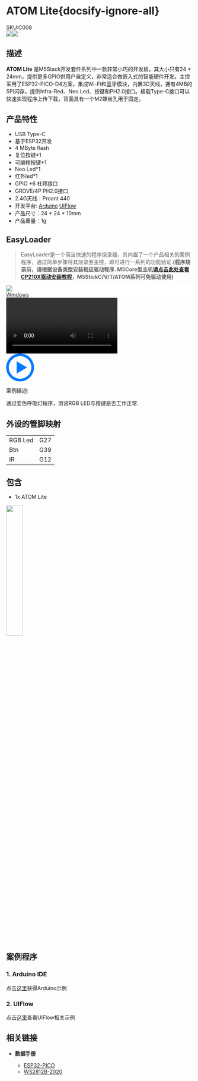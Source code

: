 # ATOM Lite{docsify-ignore-all}

<div class="badge badge-pill badge-primary product_sku_tag">SKU:C008</div>

<div class="product_pic"><img src="assets/img/product_pics/core/minicore/atom/atom_lite_01.webp"><img src="assets/img/product_pics/core/minicore/atom/atom_lite_02.webp"></div>

## 描述

**ATOM Lite** 是M5Stack开发套件系列中一款非常小巧的开发板，其大小只有24 * 24mm，提供更多GPIO供用户自定义，非常适合做嵌入式的智能硬件开发。主控采用了ESP32-PICO-D4方案，集成Wi-Fi和蓝牙模块，内置3D天线，拥有4MB的SPI闪存，提供Infra-Red、Neo Led、按键和PH2.0接口。板载Type-C接口可以快速实现程序上传下载，背面具有一个M2螺丝孔用于固定。

## 产品特性

- USB Type-C
- 基于ESP32开发
- 4 MByte flash
- 复位按键*1
- 可编程按键*1
- Neo Led*1
- 红外led*1
- GPIO *6 杜邦接口
- GROVE/4P PH2.0接口
- 2.4G天线：Proant 440
- 开发平台: [Arduino](http://www.arduino.cc) [UIFlow](http://flow.m5stack.com)
- 产品尺寸：24 * 24 * 10mm
- 产品重量：1g

## EasyLoader

>EasyLoader是一个简洁快速的程序烧录器，其内置了一个产品相关的案例程序，通过简单步骤将其烧录至主控，即可进行一系列的功能验证.**(程序烧录前，请根据设备类型安装相应驱动程序. M5Core型主机[请点击此处查看CP210X驱动安装教程](zh_CN/arduino/arduino_development?id=安装串口驱动)，M5StickC/V/T/ATOM系列可免驱动使用)**

<div class="easyloader-box">
    <div style="background-color:white;">
        <div><img src="https://m5stack.oss-cn-shenzhen.aliyuncs.com/image/easyloader_intro.jpg"></div>
        <div class="easyloader-btn">
            <a href="https://m5stack.oss-cn-shenzhen.aliyuncs.com/EasyLoader/Windows/CORE/EasyLoader_ATOM%20_LITE_FactoryTest.exe">Windows</a>
            <!-- <a>Linux</a>
            <a>MacOS</a> -->
        </div>
    </div>
    <div>
        <video id="example_video" controls>
            <source src="https://m5stack.oss-cn-shenzhen.aliyuncs.com/video/Product_example_video/Core/ATOM_LITE.mp4" type="video/mp4">
        </video>
        <div class="easyloader-mask">
        <a>
            <svg id="play-btn" t="1583228776634" class="icon" viewBox="0 0 1024 1024" version="1.1" xmlns="http://www.w3.org/2000/svg" p-id="4152" width="75" height="75"><path d="M512 0C229.216 0 0 229.216 0 512s229.216 512 512 512 512-229.216 512-512S794.784 0 512 0z m0 928C282.24 928 96 741.76 96 512S282.24 96 512 96s416 186.24 416 416-186.24 416-416 416zM384 288l384 224-384 224z" p-id="4153" fill="#007aff"></path></svg></a>
            <p>案例描述:</p>
            <p>通过变色呼吸灯程序，测试RGB LED与按键是否工作正常.</p>
        </div>
    </div>
</div>

## 外设的管脚映射

<table>
 <tr><td>RGB Led</td><td>G27</td></tr>
 <tr><td>Btn</td><td>G39</td></tr>
 <tr><td>IR</td><td>G12</td></tr>
</table>

## 包含

-  1x ATOM Lite

<img src="assets/img/product_pics/core/minicore/atom/atom_lite_04.webp" width="30%" height="30%">

## 案例程序

### 1. Arduino IDE

点击[这里](https://github.com/m5stack/M5Atom)获得Arduino示例

### 2. UIFlow

点击[这里](https://docs.m5stack.com/#/zh_CN/quick_start/atom/atom_quick_start)查看UIFlow相关示例

## 相关链接

- **数据手册**

    - [ESP32-PICO](https://m5stack.oss-cn-shenzhen.aliyuncs.com/resource/docs/datasheet/core/esp32-pico-d4_datasheet_cn.pdf)
    - [WS2812B-2020](https://m5stack.oss-cn-shenzhen.aliyuncs.com/resource/docs/datasheet/core/WS2812B-2020_ZH_cn_V1.3.pdf)
<script>

   var purchase_link = 'https://m5stack.com/collections/m5-core/products/atom-lite-esp32-development-kit';


   var quickstart_link = 'https://docs.m5stack.com/#/zh_CN/quick_start/atom/atom_quick_start';

   anchor_search(purchase_link,quickstart_link);
   scrollFunc();

</script>

